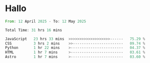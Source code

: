 # Hallo
<!--START_SECTION:waka-->

```rust
From: 12 April 2025 - To: 12 May 2025

Total Time: 31 hrs 16 mins

JavaScript   23 hrs 33 mins  >>>>>>>>>>>>>>>>>>>------   75.29 %
CSS          3 hrs 2 mins    >>-----------------------   09.74 %
Python       1 hr 22 mins    >------------------------   04.37 %
HTML         1 hr 7 mins     >------------------------   03.61 %
Astro        1 hr 7 mins     >------------------------   03.60 %
```

<!--END_SECTION:waka-->
